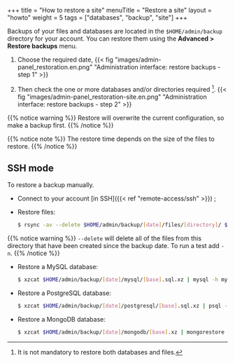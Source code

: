 +++
title = "How to restore a site"
menuTitle = "Restore a site"
layout = "howto"
weight = 5
tags = ["databases", "backup", "site"]
+++

Backups of your files and databases are located in the `$HOME/admin/backup` directory for your account. You can restore them using the **Advanced > Restore backups** menu.

1.  Choose the required date,
    {{< fig "images/admin-panel_restoration.en.png" "Administration interface: restore backups - step 1" >}}

2.  Then check the one or more databases and/or directories required [^1].
    {{< fig "images/admin-panel_restoration-site.en.png" "Administration interface: restore backups - step 2" >}}

{{% notice warning %}}
Restore will overwrite the current configuration, so make a backup first.
{{% /notice %}}

{{% notice note %}}
The restore time depends on the size of the files to restore.
{{% /notice %}}

## SSH mode

To restore a backup manually.

- Connect to your account [in SSH]({{< ref "remote-access/ssh" >}}) ;

- Restore files:

    ```sh
    $ rsync -av --delete $HOME/admin/backup/[date]/files/[directory]/ $HOME/[directory]/
    ```

{{% notice warning %}}
`--delete` will delete all of the files from this directory that have been created since the backup date. To run a test add `-n`.
{{% /notice %}}

- Restore a MySQL database:

    ```sh
    $ xzcat $HOME/admin/backup/[date]/mysql/[base].sql.xz | mysql -h mysql-[account].alwaysdata.net -u [user] -p [base]
    ```

- Restore a PostgreSQL database:

    ```sh
    $ xzcat $HOME/admin/backup/[date]/postgresql/[base].sql.xz | psql -h postgresql-[account].alwaysdata.net -U [user] -W -d [base]
    ```

- Restore a MongoDB database:

    ```sh
    $ xzcat $HOME/admin/backup/[date]/mongodb/[base].xz | mongorestore -h mongodb-[account].alwaysdata.net -u [user] -p -d [base]
    ```

[^1]: It is not mandatory to restore both databases and files.
